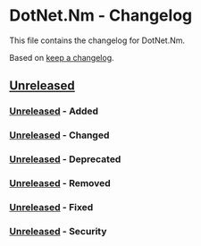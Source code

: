 # DotNet.Nm - Changelog

This file contains the changelog for DotNet.Nm.

Based on [keep a changelog](https://keepachangelog.com/en/1.0.0/).

## [Unreleased]

### [Unreleased] - Added

### [Unreleased] - Changed

### [Unreleased] - Deprecated

### [Unreleased] - Removed

### [Unreleased] - Fixed

### [Unreleased] - Security

<!-- ## [v0.0.1]

### [v0.0.1] - Added
### [v0.0.1] - Changed
### [v0.0.1] - Deprecated
### [v0.0.1] - Removed
### [v0.0.1] - Fixed
### [v0.0.1] - Security -->

<!-- Links to the Tags, Releases or Branches -->
[Unreleased]:https://github.com/myUser/myRepository/tree/develop
<!-- [v0.0.1]: https://github.com/myUser/myRepository/tree/v0.0.1 -->